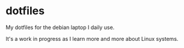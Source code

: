 # dotfiles
My dotfiles for the debian laptop I daily use.

It's a work in progress as I learn more and more about Linux systems.